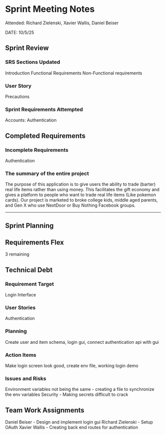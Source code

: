 # Sprint Meeting Notes
Attended: Richard Zielenski, Xavier Wallis, Daniel Beiser

DATE: 10/5/25

## Sprint Review
### SRS Sections Updated
Introduction
Functional Requirements
Non-Functional requirements

### User Story
Precautions

### Sprint Requirements Attempted
Accounts: Authentication

## Completed Requirements

### Incomplete Requirements
Authentication

### The summary of the entire project

The purpose of this application is to give users the ability to trade (barter) real life items rather than using money. This facilitates the gift economy and gives a platform to people who want to trade real life items (Like pokemon cards). Our project is marketed to broke college kids, middle aged parents, and Gen X who use NextDoor or Buy Nothing Facebook groups.

*** 
## Sprint Planning
## Requirements Flex
3 remaining

## Technical Debt

### Requirement Target
Login Interface

### User Stories
Authentication

### Planning
Create user and item schema, login gui, connect authentication api with gui

### Action Items
Make login screen look good, create env file, working login demo

### Issues and Risks
Environment variables not being the same - creating a file to synchronize the env variables
Security - Making secrets difficult to crack

## Team Work Assignments
Daniel Beiser - Design and implement login gui
Richard Zielenski - Setup OAuth
Xavier Wallis - Creating back end routes for authentication
